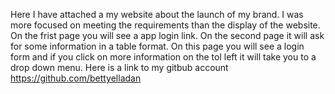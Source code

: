 Here I have attached a my website about the launch of my brand. I was more focused on meeting the requirements than the display of the website. On the frist page you will see a app login link. On the second page it will ask for some information in a table format. On this page you will see a login form and if you click on more information on the tol left it will take you to a drop down menu.
Here is a link to my gitbub account  https://github.com/bettyelladan

